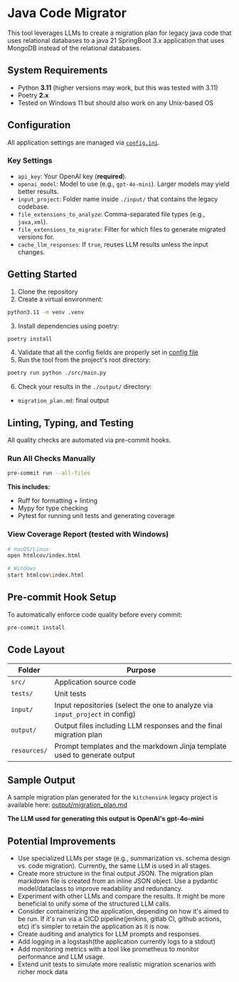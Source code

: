 # Java Code Migrator
This tool leverages LLMs to create a migration plan for legacy java code that uses relational databases to a java 21 SpringBoot 3.x application that uses MongoDB instead of the relational databases.

## System Requirements
- Python **3.11** (higher versions may work, but this was tested with 3.11)
- Poetry **2.x**
- Tested on Windows 11 but should also work on any Unix-based OS

## Configuration

All application settings are managed via [`config.ini`](./config.ini).

### Key Settings

- `api_key`: Your OpenAI key (**required**).
- `openai_model`: Model to use (e.g., `gpt-4o-mini`). Larger models may yield better results.
- `input_project`: Folder name inside `./input/` that contains the legacy codebase.
- `file_extensions_to_analyze`: Comma-separated file types (e.g., `java,xml`).
- `file_extensions_to_migrate`: Filter for which files to generate migrated versions for.
- `cache_llm_responses`: If `true`, reuses LLM results unless the input changes.

## Getting Started
1. Clone the repository
2. Create a virtual environment:
```bash
python3.11 -m venv .venv
```
3. Install dependencies using poetry:
```bash
poetry install
```
4. Validate that all the config fields are properly set in [config file](./config.ini)
5. Run the tool from the project's root directory:
```bash
poetry run python ./src/main.py
```
6. Check your results in the `./output/` directory:
  - `migration_plan.md`: final output

## Linting, Typing, and Testing
All quality checks are automated via pre-commit hooks.
### Run All Checks Manually
```bash
pre-commit run --all-files
```
**This includes:**
- Ruff for formatting + linting
- Mypy for type checking
- Pytest for running unit tests and generating coverage

### View Coverage Report (tested with Windows)
```bash
# macOS/Linux
open htmlcov/index.html

# Windows
start htmlcov\index.html
```

## Pre-commit Hook Setup
To automatically enforce code quality before every commit:
```bash
pre-commit install
```

## Code Layout
| Folder        | Purpose                                                                      |
|---------------|------------------------------------------------------------------------------|
| `src/`        | Application source code                                                      |
| `tests/`      | Unit tests                                                                   |
| `input/`      | Input repositories (select the one to analyze via `input_project` in config) |
| `output/`     | Output files including LLM responses and the final migration plan            |
| `resources/`  | Prompt templates and the markdown Jinja template used to generate output     |

## Sample Output
A sample migration plan generated for the `kitchensink` legacy project is available here:
[output/migration_plan.md](./output/migration_plan.md)

**The LLM used for generating this output is OpenAI's gpt-4o-mini**

## Potential Improvements
- Use specialized LLMs per stage (e.g., summarization vs. schema design vs. code migration). Currently, the same LLM is used in all stages.
- Create more structure in the final output JSON. The migration plan markdown file is created from an inline JSON object. Use a pydantic model/dataclass to improve readability and redundancy.
- Experiment with other LLMs and compare the results. It might be more beneficial to unify some of the structured LLM calls.
- Consider containerizing the application, depending on how it's aimed to be run. If it's run via a CICD pipeline(jenkins, gitlab CI, github actions, etc) it's simpler to retain the application as it is now.
- Create auditing and analytics for LLM prompts and responses.
- Add logging in a logstash(the application currently logs to a stdout)
- Add monitoring metrics with a tool like prometheus to monitor performance and LLM usage.
- Extend unit tests to simulate more realistic migration scenarios with richer mock data
